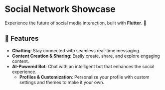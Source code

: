 # Social Network Showcase

Experience the future of social media interaction, built with **Flutter**. 🚀

## 🌟 Features

- **Chatting**: Stay connected with seamless real-time messaging.
- **Content Creation & Sharing**: Easily create, share, and explore engaging content.
- **AI-Powered Bot**: Chat with an intelligent bot that enhances the social experience.
  - **Profiles & Customization**: Personalize your profile with custom settings and themes to make it your own.
